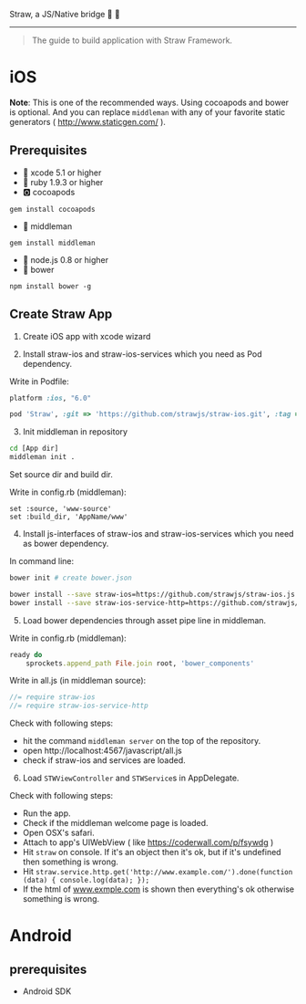 Straw, a JS/Native bridge :tropical_drink: :tropical_drink:

----

> The guide to build application with Straw Framework.

# iOS

**Note**: This is one of the recommended ways. Using cocoapods and bower is optional. And you can replace `middleman` with any of your favorite static generators ( http://www.staticgen.com/ ).

## Prerequisites

- :potable_water: xcode 5.1 or higher
- :red_circle: ruby 1.9.3 or higher
- :o2: cocoapods
```
gem install cocoapods
```
- :man: middleman
```
gem install middleman
```
- :green_apple: node.js 0.8 or higher
- :baby_chick: bower
```
npm install bower -g
```

## Create Straw App

1. Create iOS app with xcode wizard

2. Install straw-ios and straw-ios-services which you need as Pod dependency.

Write in Podfile:
```ruby
platform :ios, "6.0"

pod 'Straw', :git => 'https://github.com/strawjs/straw-ios.git', :tag => 'v0.3.5'
```

3. Init middleman in repository

```sh
cd [App dir]
middleman init .
```

Set source dir and build dir.

Write in config.rb (middleman):
```
set :source, 'www-source'
set :build_dir, 'AppName/www'
```

4. Install js-interfaces of straw-ios and straw-ios-services which you need as bower dependency.

In command line:
```sh
bower init # create bower.json

bower install --save straw-ios=https://github.com/strawjs/straw-ios.js.git
bower install --save straw-ios-service-http=https://github.com/strawjs/straw-ios-service-http.js.git
```

5. Load bower dependencies through asset pipe line in middleman.

Write in config.rb (middleman):
```ruby
ready do
    sprockets.append_path File.join root, 'bower_components'
```

Write in all.js (in middleman source):
```js
//= require straw-ios
//= require straw-ios-service-http
```

Check with following steps:
- hit the command `middleman server` on the top of the repository.
- open http://localhost:4567/javascript/all.js
- check if straw-ios and services are loaded.

6. Load `STWViewController` and `STWService`s in AppDelegate.

Check with following steps:
- Run the app.
- Check if the middleman welcome page is loaded.
- Open OSX's safari.
- Attach to app's UIWebView ( like https://coderwall.com/p/fsywdg )
- Hit `straw` on console. If it's an object then it's ok, but if it's undefined then something is wrong.
- Hit `straw.service.http.get('http://www.example.com/').done(function (data) { console.log(data); });`
- If the html of www.exmple.com is shown then everything's ok otherwise something is wrong.

# Android

## prerequisites

- Android SDK
